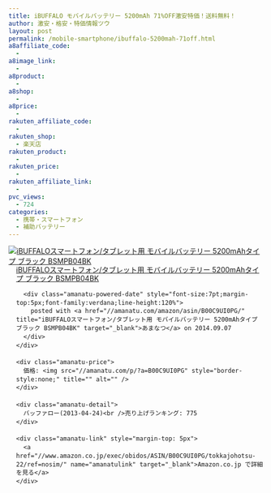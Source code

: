 ```yaml
---
title: iBUFFALO モバイルバッテリー 5200mAh 71%OFF激安特価！送料無料！
author: 激安・格安・特価情報ツウ
layout: post
permalink: /mobile-smartphone/ibuffalo-5200mah-71off.html
a8affiliate_code:
  -
a8image_link:
  -
a8product:
  -
a8shop:
  -
a8price:
  -
rakuten_affiliate_code:
  -
rakuten_shop:
  - 楽天店
rakuten_product:
  -
rakuten_price:
  -
rakuten_affiliate_link:
  -
pvc_views:
  - 724
categories:
  - 携帯・スマートフォン
  - 補助バッテリー
---
```

<div class="amanatu-box" style="margin-bottom:0px;">
  <div class="amanatu-image" style="float:left;">
    <a href="//www.amazon.co.jp/exec/obidos/ASIN/B00C9UI0PG/tokkajohotsu-22/ref=nosim/" name="amanatulink" target="_blank"><img src="//i1.wp.com/ecx.images-amazon.com/images/I/31BPyFAjGiL._SL160_.jpg?w=546" alt="iBUFFALOスマートフォン/タブレット用 モバイルバッテリー 5200mAhタイプ ブラック BSMPB04BK" style="border: none;" data-recalc-dims="1" /></a>
  </div>

  <div class="amanatu-info" style="float:left;margin-left:15px;line-height:120%">
    <div class="amanatu-name" style="margin-bottom:10px;line-height:120%">
      <a href="//www.amazon.co.jp/exec/obidos/ASIN/B00C9UI0PG/tokkajohotsu-22/ref=nosim/" name="amanatulink" target="_blank">iBUFFALOスマートフォン/タブレット用 モバイルバッテリー 5200mAhタイプ ブラック BSMPB04BK</a>

      <div class="amanatu-powered-date" style="font-size:7pt;margin-top:5px;font-family:verdana;line-height:120%">
        posted with <a href="//amanatu.com/amazon/asin/B00C9UI0PG/" title="iBUFFALOスマートフォン/タブレット用 モバイルバッテリー 5200mAhタイプ ブラック BSMPB04BK" target="_blank">あまなつ</a> on 2014.09.07
      </div>
    </div>

    <div class="amanatu-price">
      価格: <img src="//amanatu.com/p/?a=B00C9UI0PG" style="border-style:none;" title="" alt="" />
    </div>

    <div class="amanatu-detail">
      バッファロー(2013-04-24)<br />売り上げランキング: 775
    </div>

    <div class="amanatu-link" style="margin-top: 5px">
      <a href="//www.amazon.co.jp/exec/obidos/ASIN/B00C9UI0PG/tokkajohotsu-22/ref=nosim/" name="amanatulink" target="_blank">Amazon.co.jp で詳細を見る</a>
    </div>
  </div>

  <div class="amanatu-footer" style="clear: left">
  </div>
</div>